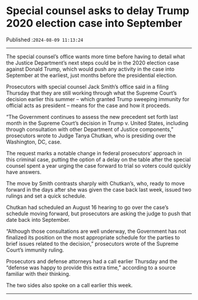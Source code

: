 # Special counsel asks to delay Trump 2020 election case into September

Published :`2024-08-09 11:13:24`

---

The special counsel’s office wants more time before having to detail what the Justice Department’s next steps could be in the 2020 election case against Donald Trump, which would push any activity in the case into September at the earliest, just months before the presidential election.

Prosecutors with special counsel Jack Smith’s office said in a filing Thursday that they are still working through what the Supreme Court’s decision earlier this summer – which granted Trump sweeping immunity for official acts as president – means for the case and how it proceeds.

“The Government continues to assess the new precedent set forth last month in the Supreme Court’s decision in Trump v. United States, including through consultation with other Department of Justice components,” prosecutors wrote to Judge Tanya Chutkan, who is presiding over the Washington, DC, case.

The request marks a notable change in federal prosecutors’ approach in this criminal case, putting the option of a delay on the table after the special counsel spent a year urging the case forward to trial so voters could quickly have answers.

The move by Smith contrasts sharply with Chutkan’s, who, ready to move forward in the days after she was given the case back last week, issued two rulings and set a quick schedule.

Chutkan had scheduled an August 16 hearing to go over the case’s schedule moving forward, but prosecutors are asking the judge to push that date back into September.

“Although those consultations are well underway, the Government has not finalized its position on the most appropriate schedule for the parties to brief issues related to the decision,” prosecutors wrote of the Supreme Court’s immunity ruling.

Prosecutors and defense attorneys had a call earlier Thursday and the “defense was happy to provide this extra time,” according to a source familiar with their thinking.

The two sides also spoke on a call earlier this week.

---

